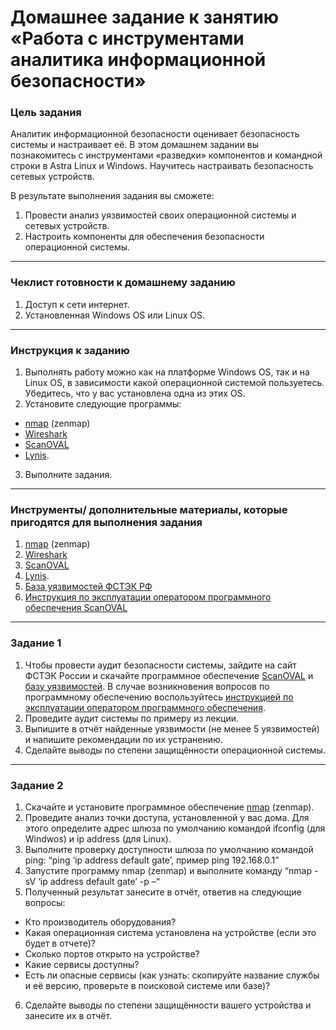 # Домашнее задание к занятию «Работа с инструментами аналитика информационной безопасности»

### Цель задания

Аналитик информационной безопасности оценивает безопасность системы и настраивает её. В этом домашнем задании вы познакомитесь с инструментами «разведки» компонентов и командной строки в Astra Linux и Windows. Научитесь настраивать безопасность сетевых устройств.

В результате выполнения задания вы сможете:

1. Провести анализ уязвимостей своих операционной системы и сетевых устройств.
2. Настроить компоненты для обеспечения безопасности операционной системы.

------

### Чеклист готовности к домашнему заданию

1. Доступ к сети интернет.
2. Установленная Windows OS или Linux OS.

------

### Инструкция к заданию

1. Выполнять работу можно как на платформе Windows OS, так и на Linux OS, в зависимости какой операционной системой пользуетесь. Убедитесь, что у вас установлена одна из этих OS.
2. Установите следующие программы: 
- [nmap](https://nmap.org/) (zenmap)
- [Wireshark](https://www.wireshark.org/)
- [ScanOVAL](https://bdu.fstec.ru/files/scanoval.msi)
- [Lynis](https://cisofy.com/lynis/#installation).
3. Выполните задания.

------

### Инструменты/ дополнительные материалы, которые пригодятся для выполнения задания

1. [nmap](https://nmap.org/) (zenmap)
2. [Wireshark](https://www.wireshark.org/)
3. [ScanOVAL](https://bdu.fstec.ru/files/scanoval.msi)
4. [Lynis](https://cisofy.com/lynis/#installation).
5. [База уязвимостей ФСТЭК РФ](https://bdu.fstec.ru/files/scanoval.xml)
6. [Инструкция по эксплуатации оператором программного обеспечения ScanOVAL](https://bdu.fstec.ru/files/documents/scanoval_manual.pdf)

------

### Задание 1

1. Чтобы провести аудит безопасности системы, зайдите на сайт ФСТЭК России и скачайте программное обеспечение [ScanOVAL](https://bdu.fstec.ru/files/scanoval.msi) и [базу уязвимостей](https://bdu.fstec.ru/files/scanoval.xml). В случае возникновения вопросов по программному обеспечению воспользуйтесь [инструкцией по эксплуатации оператором программного обеспечения](https://bdu.fstec.ru/files/documents/scanoval_manual.pdf). 
2. Проведите аудит системы по примеру из лекции.
3. Выпишите в отчёт найденные уязвимости (не менее 5 уязвимостей) и напишите рекомендации по их устранению.
4. Сделайте выводы по степени защищённости операционной системы. 

------

### Задание 2

1. Скачайте и установите программное обеспечение [nmap](https://nmap.org/) (zenmap).
2. Проведите анализ точки доступа, установленной у вас дома. Для этого определите адрес шлюза по умолчанию командой ifconfig (для Windwos) и ip address (для Linux). 
3. Выполните проверку доступности шлюза по умолчанию командой ping:
“ping ‘ip address default gate’, пример ping 192.168.0.1” 
4. Запустите программу nmap (zenmap) и выполните команду “nmap -sV ‘ip  address default gate’ -p –“
5. Полученный результат занесите в отчёт, ответив на следующие вопросы:
- Кто производитель оборудования?
- Какая операционная система установлена на устройстве (если это будет в отчете)?
- Сколько портов открыто на устройстве?
- Какие сервисы доступны? 
- Есть ли опасные сервисы (как узнать: скопируйте название службы и её версию, проверьте в поисковой системе или базе)?
6. Сделайте выводы по степени защищённости вашего устройства и занесите их в отчёт. 
